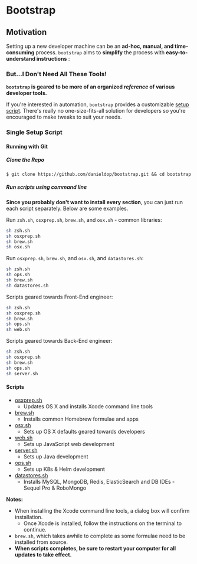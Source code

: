 Bootstrap
=========

## Motivation

Setting up a new developer machine can be an **ad-hoc, manual, and time-consuming** process.  `bootstrap` aims to **simplify** the process with **easy-to-understand instructions** :

### But...I Don't Need All These Tools!

**`bootstrap` is geared to be more of an organized *reference* of various developer tools.**

If you're interested in automation, `bootstrap` provides a customizable [setup script](#single-setup-script).  There's really no one-size-fits-all solution for developers so you're encouraged to make tweaks to suit your needs.

### Single Setup Script

#### Running with Git

##### Clone the Repo

    $ git clone https://github.com/danieldop/bootstrap.git && cd bootstrap

##### Run scripts using command line

**Since you probably don't want to install every section**, you can just run each script separately. Below are some examples.

Run `zsh.sh`, `osxprep.sh`, `brew.sh`, and `osx.sh` - common libraries:
```bash
sh zsh.sh
sh osxprep.sh
sh brew.sh
sh osx.sh
```

Run `osxprep.sh`, `brew.sh`, and `osx.sh`, and `datastores.sh`:
```bash
sh zsh.sh
sh ops.sh
sh brew.sh
sh datastores.sh
```

Scripts geared towards Front-End engineer: 
```bash
sh zsh.sh
sh osxprep.sh
sh brew.sh
sh ops.sh
sh web.sh
```

Scripts geared towards Back-End engineer: 
```bash
sh zsh.sh
sh osxprep.sh
sh brew.sh
sh ops.sh
sh server.sh
```

#### Scripts

* [osxprep.sh](https://github.com/danieldop/bootstrap/blob/master/osxprep.sh)
    * Updates OS X and installs Xcode command line tools
* [brew.sh](https://github.com/danieldop/bootstrap/blob/master/brew.sh)
    * Installs common Homebrew formulae and apps
* [osx.sh](https://github.com/danieldop/bootstrap/blob/master/osx.sh)
    * Sets up OS X defaults geared towards developers
* [web.sh](https://github.com/danieldop/bootstrap/blob/master/web.sh)
    * Sets up JavaScript web development
* [server.sh](https://github.com/danieldop/bootstrap/blob/master/server.sh)
    * Sets up Java development
* [ops.sh](https://github.com/danieldop/bootstrap/blob/master/ops.sh)
    * Sets up K8s & Helm development
* [datastores.sh](https://github.com/danieldop/bootstrap/blob/master/datastores.sh)
    * Installs MySQL, MongoDB, Redis, ElasticSearch and DB IDEs - Sequel Pro & RoboMongo

**Notes:**

* When installing the Xcode command line tools, a dialog box will confirm installation.
    * Once Xcode is installed, follow the instructions on the terminal to continue.
* `brew.sh`, which takes awhile to complete as some formulae need to be installed from source.
* **When scripts completes, be sure to restart your computer for all updates to take effect.**
